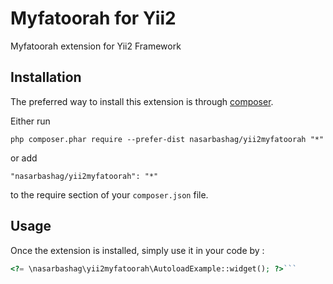 Myfatoorah for Yii2
===================
Myfatoorah extension for Yii2 Framework

Installation
------------

The preferred way to install this extension is through [composer](http://getcomposer.org/download/).

Either run

```
php composer.phar require --prefer-dist nasarbashag/yii2myfatoorah "*"
```

or add

```
"nasarbashag/yii2myfatoorah": "*"
```

to the require section of your `composer.json` file.


Usage
-----

Once the extension is installed, simply use it in your code by  :

```php
<?= \nasarbashag\yii2myfatoorah\AutoloadExample::widget(); ?>```